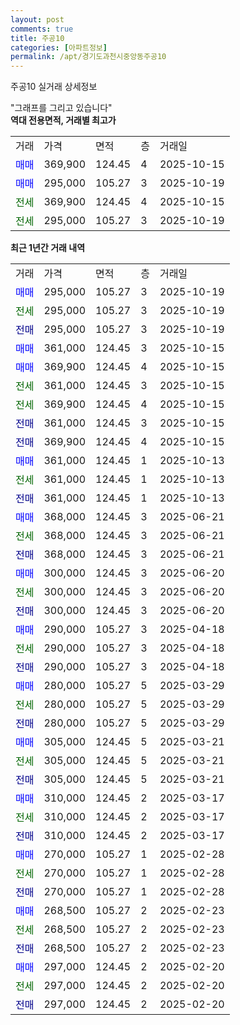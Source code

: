 ```yaml
---
layout: post
comments: true
title: 주공10
categories: [아파트정보]
permalink: /apt/경기도과천시중앙동주공10
---
```


주공10 실거래 상세정보

<script type="text/javascript">
  google.charts.load('current', {'packages':['line', 'corechart']});
  google.charts.setOnLoadCallback(drawChart);

  function drawChart() {
    var data = new google.visualization.DataTable();
    data.addColumn('date', '거래일');
    data.addColumn('number', "매매");
    data.addColumn('number', "전세");
    data.addColumn('number', "전매");

    data.addRows([[new Date(Date.parse("2025-10-19")), 295000, null, null], [new Date(Date.parse("2025-10-19")), null, 295000, null], [new Date(Date.parse("2025-10-19")), null, null, 295000], [new Date(Date.parse("2025-10-15")), 361000, null, null], [new Date(Date.parse("2025-10-15")), 369900, null, null], [new Date(Date.parse("2025-10-15")), null, 361000, null], [new Date(Date.parse("2025-10-15")), null, 369900, null], [new Date(Date.parse("2025-10-15")), null, null, 361000], [new Date(Date.parse("2025-10-15")), null, null, 369900], [new Date(Date.parse("2025-10-13")), 361000, null, null], [new Date(Date.parse("2025-10-13")), null, 361000, null], [new Date(Date.parse("2025-10-13")), null, null, 361000], [new Date(Date.parse("2025-06-21")), 368000, null, null], [new Date(Date.parse("2025-06-21")), null, 368000, null], [new Date(Date.parse("2025-06-21")), null, null, 368000], [new Date(Date.parse("2025-06-20")), 300000, null, null], [new Date(Date.parse("2025-06-20")), null, 300000, null], [new Date(Date.parse("2025-06-20")), null, null, 300000], [new Date(Date.parse("2025-04-18")), 290000, null, null], [new Date(Date.parse("2025-04-18")), null, 290000, null], [new Date(Date.parse("2025-04-18")), null, null, 290000], [new Date(Date.parse("2025-03-29")), 280000, null, null], [new Date(Date.parse("2025-03-29")), null, 280000, null], [new Date(Date.parse("2025-03-29")), null, null, 280000], [new Date(Date.parse("2025-03-21")), 305000, null, null], [new Date(Date.parse("2025-03-21")), null, 305000, null], [new Date(Date.parse("2025-03-21")), null, null, 305000], [new Date(Date.parse("2025-03-17")), 310000, null, null], [new Date(Date.parse("2025-03-17")), null, 310000, null], [new Date(Date.parse("2025-03-17")), null, null, 310000], [new Date(Date.parse("2025-02-28")), 270000, null, null], [new Date(Date.parse("2025-02-28")), null, 270000, null], [new Date(Date.parse("2025-02-28")), null, null, 270000], [new Date(Date.parse("2025-02-23")), 268500, null, null], [new Date(Date.parse("2025-02-23")), null, 268500, null], [new Date(Date.parse("2025-02-23")), null, null, 268500], [new Date(Date.parse("2025-02-20")), 297000, null, null], [new Date(Date.parse("2025-02-20")), null, 297000, null], [new Date(Date.parse("2025-02-20")), null, null, 297000]]);

    var options = {
      hAxis: {
        format: 'yyyy/MM/dd'
      },    
      lineWidth: 0,
      pointsVisible: true,    
      title: '최근 1년간 유형별 실거래가 분포',
      legend: { position: 'bottom' }
    };

    var formatter = new google.visualization.NumberFormat({pattern:'###,###'} );
    formatter.format(data, 1);
    formatter.format(data, 2);
    
    setTimeout(function() {
        var chart = new google.visualization.LineChart(document.getElementById('columnchart_material'));
        chart.draw(data, (options));
        document.getElementById('loading').style.display = 'none';
    }, 200);
  }
</script>


<div id="loading" style="z-index:20; display: block; margin-left: 0px">"그래프를 그리고 있습니다"</div>
<div id="columnchart_material" style="width: 95%; margin-left: 0px; display: block"></div>
<!-- contents start -->
<b>역대 전용면적, 거래별 최고가</b>
<table class="sortable">
    <tr>
      <td>거래</td>
      <td>가격</td>
      <td>면적</td>
      <td>층</td>
      <td>거래일</td>
    </tr>
        <tr>
          <td><a style="color: blue">매매</a></td>
          <td>369,900</td>
          <td>124.45</td>
          <td>4</td>
          <td>2025-10-15</td>
        </tr>            <tr>
          <td><a style="color: blue">매매</a></td>
          <td>295,000</td>
          <td>105.27</td>
          <td>3</td>
          <td>2025-10-19</td>
        </tr>        
        <tr>
              <td><a style="color: darkgreen">전세</a></td>
              <td>369,900</td>
              <td>124.45</td>
              <td>4</td>
              <td>2025-10-15</td>
            </tr>            <tr>
              <td><a style="color: darkgreen">전세</a></td>
              <td>295,000</td>
              <td>105.27</td>
              <td>3</td>
              <td>2025-10-19</td>
            </tr>        
    
</table>

<b>최근 1년간 거래 내역</b>

<table class="sortable">
    <tr>
      <td>거래</td>
      <td>가격</td>
      <td>면적</td>
      <td>층</td>
      <td>거래일</td>
    </tr>
    <tr>
      <td><a style="color: blue">매매</a></td>
      <td>295,000</td>
      <td>105.27</td>
      <td>3</td>
      <td>2025-10-19</td>
    </tr>          <tr>
      <td><a style="color: darkgreen">전세</a></td>
      <td>295,000</td>
      <td>105.27</td>
      <td>3</td>
      <td>2025-10-19</td>
    </tr>          <tr>
      <td><a style="color: darkblue">전매</a></td>
      <td>295,000</td>
      <td>105.27</td>
      <td>3</td>
      <td>2025-10-19</td>
    </tr>          <tr>
      <td><a style="color: blue">매매</a></td>
      <td>361,000</td>
      <td>124.45</td>
      <td>3</td>
      <td>2025-10-15</td>
    </tr>          <tr>
      <td><a style="color: blue">매매</a></td>
      <td>369,900</td>
      <td>124.45</td>
      <td>4</td>
      <td>2025-10-15</td>
    </tr>          <tr>
      <td><a style="color: darkgreen">전세</a></td>
      <td>361,000</td>
      <td>124.45</td>
      <td>3</td>
      <td>2025-10-15</td>
    </tr>          <tr>
      <td><a style="color: darkgreen">전세</a></td>
      <td>369,900</td>
      <td>124.45</td>
      <td>4</td>
      <td>2025-10-15</td>
    </tr>          <tr>
      <td><a style="color: darkblue">전매</a></td>
      <td>361,000</td>
      <td>124.45</td>
      <td>3</td>
      <td>2025-10-15</td>
    </tr>          <tr>
      <td><a style="color: darkblue">전매</a></td>
      <td>369,900</td>
      <td>124.45</td>
      <td>4</td>
      <td>2025-10-15</td>
    </tr>          <tr>
      <td><a style="color: blue">매매</a></td>
      <td>361,000</td>
      <td>124.45</td>
      <td>1</td>
      <td>2025-10-13</td>
    </tr>          <tr>
      <td><a style="color: darkgreen">전세</a></td>
      <td>361,000</td>
      <td>124.45</td>
      <td>1</td>
      <td>2025-10-13</td>
    </tr>          <tr>
      <td><a style="color: darkblue">전매</a></td>
      <td>361,000</td>
      <td>124.45</td>
      <td>1</td>
      <td>2025-10-13</td>
    </tr>          <tr>
      <td><a style="color: blue">매매</a></td>
      <td>368,000</td>
      <td>124.45</td>
      <td>3</td>
      <td>2025-06-21</td>
    </tr>          <tr>
      <td><a style="color: darkgreen">전세</a></td>
      <td>368,000</td>
      <td>124.45</td>
      <td>3</td>
      <td>2025-06-21</td>
    </tr>          <tr>
      <td><a style="color: darkblue">전매</a></td>
      <td>368,000</td>
      <td>124.45</td>
      <td>3</td>
      <td>2025-06-21</td>
    </tr>          <tr>
      <td><a style="color: blue">매매</a></td>
      <td>300,000</td>
      <td>124.45</td>
      <td>3</td>
      <td>2025-06-20</td>
    </tr>          <tr>
      <td><a style="color: darkgreen">전세</a></td>
      <td>300,000</td>
      <td>124.45</td>
      <td>3</td>
      <td>2025-06-20</td>
    </tr>          <tr>
      <td><a style="color: darkblue">전매</a></td>
      <td>300,000</td>
      <td>124.45</td>
      <td>3</td>
      <td>2025-06-20</td>
    </tr>          <tr>
      <td><a style="color: blue">매매</a></td>
      <td>290,000</td>
      <td>105.27</td>
      <td>3</td>
      <td>2025-04-18</td>
    </tr>          <tr>
      <td><a style="color: darkgreen">전세</a></td>
      <td>290,000</td>
      <td>105.27</td>
      <td>3</td>
      <td>2025-04-18</td>
    </tr>          <tr>
      <td><a style="color: darkblue">전매</a></td>
      <td>290,000</td>
      <td>105.27</td>
      <td>3</td>
      <td>2025-04-18</td>
    </tr>          <tr>
      <td><a style="color: blue">매매</a></td>
      <td>280,000</td>
      <td>105.27</td>
      <td>5</td>
      <td>2025-03-29</td>
    </tr>          <tr>
      <td><a style="color: darkgreen">전세</a></td>
      <td>280,000</td>
      <td>105.27</td>
      <td>5</td>
      <td>2025-03-29</td>
    </tr>          <tr>
      <td><a style="color: darkblue">전매</a></td>
      <td>280,000</td>
      <td>105.27</td>
      <td>5</td>
      <td>2025-03-29</td>
    </tr>          <tr>
      <td><a style="color: blue">매매</a></td>
      <td>305,000</td>
      <td>124.45</td>
      <td>5</td>
      <td>2025-03-21</td>
    </tr>          <tr>
      <td><a style="color: darkgreen">전세</a></td>
      <td>305,000</td>
      <td>124.45</td>
      <td>5</td>
      <td>2025-03-21</td>
    </tr>          <tr>
      <td><a style="color: darkblue">전매</a></td>
      <td>305,000</td>
      <td>124.45</td>
      <td>5</td>
      <td>2025-03-21</td>
    </tr>          <tr>
      <td><a style="color: blue">매매</a></td>
      <td>310,000</td>
      <td>124.45</td>
      <td>2</td>
      <td>2025-03-17</td>
    </tr>          <tr>
      <td><a style="color: darkgreen">전세</a></td>
      <td>310,000</td>
      <td>124.45</td>
      <td>2</td>
      <td>2025-03-17</td>
    </tr>          <tr>
      <td><a style="color: darkblue">전매</a></td>
      <td>310,000</td>
      <td>124.45</td>
      <td>2</td>
      <td>2025-03-17</td>
    </tr>          <tr>
      <td><a style="color: blue">매매</a></td>
      <td>270,000</td>
      <td>105.27</td>
      <td>1</td>
      <td>2025-02-28</td>
    </tr>          <tr>
      <td><a style="color: darkgreen">전세</a></td>
      <td>270,000</td>
      <td>105.27</td>
      <td>1</td>
      <td>2025-02-28</td>
    </tr>          <tr>
      <td><a style="color: darkblue">전매</a></td>
      <td>270,000</td>
      <td>105.27</td>
      <td>1</td>
      <td>2025-02-28</td>
    </tr>          <tr>
      <td><a style="color: blue">매매</a></td>
      <td>268,500</td>
      <td>105.27</td>
      <td>2</td>
      <td>2025-02-23</td>
    </tr>          <tr>
      <td><a style="color: darkgreen">전세</a></td>
      <td>268,500</td>
      <td>105.27</td>
      <td>2</td>
      <td>2025-02-23</td>
    </tr>          <tr>
      <td><a style="color: darkblue">전매</a></td>
      <td>268,500</td>
      <td>105.27</td>
      <td>2</td>
      <td>2025-02-23</td>
    </tr>          <tr>
      <td><a style="color: blue">매매</a></td>
      <td>297,000</td>
      <td>124.45</td>
      <td>2</td>
      <td>2025-02-20</td>
    </tr>          <tr>
      <td><a style="color: darkgreen">전세</a></td>
      <td>297,000</td>
      <td>124.45</td>
      <td>2</td>
      <td>2025-02-20</td>
    </tr>          <tr>
      <td><a style="color: darkblue">전매</a></td>
      <td>297,000</td>
      <td>124.45</td>
      <td>2</td>
      <td>2025-02-20</td>
    </tr>      </table>
<!-- contents end -->    

